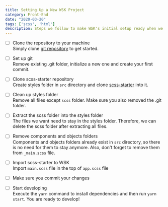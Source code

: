 ```yaml
---
title: Setting Up a New WSK Project 
category: Front-End
date: "2020-03-20"
tags: ['scss', 'html']
description: Steps we follow to make WSK's initial setup ready when we start a new project. This checklist also covers how to import and start to use scss-starter with WSK.
---
```


- [ ] Clone the repository to your machine  
Simply clone [git repository](https://github.com/atolye15/web-starter-kit) to get started.

- [ ] Set up git  
Remove existing .git folder, initialize a new one and create your first commit.

- [ ] Clone scss-starter repository  
Create styles folder in `src` directory and clone [scss-starter](https://github.com/atolye15/scss-starter/) into it.

- [ ] Clean up styles folder  
Remove all files except `scss` folder. Make sure you also removed the .git folder.

- [ ] Extract the scss folder into the styles folder  
The files we want need to stay in the styles folder. Therefore, we can delete the scss folder after extracting all files.

- [ ] Remove components and objects folders  
Components and objects folders already exist in `src` directory, so there is no need for them to stay anymore. Also, don't forget to remove them from `_main.scss` file.

- [ ] Import scss-starter to WSK  
Import `main.scss` file in the top of `app.scss` file

- [ ] Make sure you commit your changes

- [ ] Start developing  
Execute the `yarn` command to install dependencies and then run `yarn start`. You are ready to develop!
